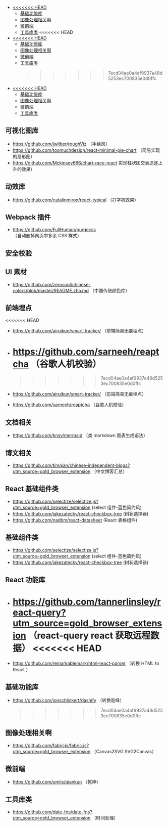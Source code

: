 - [<<<<<<< HEAD](#head)
  - [基础功能库](#%e5%9f%ba%e7%a1%80%e5%8a%9f%e8%83%bd%e5%ba%93)
  - [图像处理相关啊](#%e5%9b%be%e5%83%8f%e5%a4%84%e7%90%86%e7%9b%b8%e5%85%b3%e5%95%8a)
  - [微前端](#%e5%be%ae%e5%89%8d%e7%ab%af)
  - [工具库类](#%e5%b7%a5%e5%85%b7%e5%ba%93%e7%b1%bb)
    <<<<<<< HEAD
- [<<<<<<< HEAD](#head)
  - [基础功能库](#%e5%9f%ba%e7%a1%80%e5%8a%9f%e8%83%bd%e5%ba%93)
  - [图像处理相关啊](#%e5%9b%be%e5%83%8f%e5%a4%84%e7%90%86%e7%9b%b8%e5%85%b3%e5%95%8a)
  - [微前端](#%e5%be%ae%e5%89%8d%e7%ab%af)
  - [工具库类](#%e5%b7%a5%e5%85%b7%e5%ba%93%e7%b1%bb)
    > > > > > > > 7ecd04ae0a4af9937a48d5253ec700835e0d0ffc
- [<<<<<<< HEAD](#head)
  - [基础功能库](#%e5%9f%ba%e7%a1%80%e5%8a%9f%e8%83%bd%e5%ba%93)
  - [图像处理相关啊](#%e5%9b%be%e5%83%8f%e5%a4%84%e7%90%86%e7%9b%b8%e5%85%b3%e5%95%8a)
  - [微前端](#%e5%be%ae%e5%89%8d%e7%ab%af)
  - [工具库类](#%e5%b7%a5%e5%85%b7%e5%ba%93%e7%b1%bb)

## 可视化图库

- https://github.com/jwilber/roughViz （手绘风）
- https://github.com/toomuchdesign/react-minimal-pie-chart （简易实现的扇形图）
- https://github.com/Mckinsey666/chart-race-react 实现柱状图交替追逐上升的效果）

## 动效库

- https://github.com/catalinmiron/react-typical （打字机效果）

## Webpack 插件

- https://github.com/FullHuman/purgecss （自动删掉网页中多余 CSS 样式）

## 安全校验

## UI 素材

- https://github.com/zerosoul/chinese-colors/blob/master/README.zha.md （中国传统颜色库）

## 前端埋点

<<<<<<< HEAD

- https://github.com/airuikun/smart-tracker/ （前端简易无痕埋点）

* # https://github.com/sarneeh/reaptcha （谷歌人机校验）
  > > > > > > > 7ecd04ae0a4af9937a48d5253ec700835e0d0ffc

- https://github.com/airuikun/smart-tracker/ （前端简易无痕埋点）

* https://github.com/sarneeh/reaptcha （谷歌人机校验）

## 文档相关

- https://github.com/knsv/mermaid （类 markdown 图表生成语法）

## 博文相关

- https://github.com/timqian/chinese-independent-blogs?utm_source=gold_browser_extension （中文博客汇总）

## React 基础组件类

- https://github.com/selectize/selectize.js?utm_source=gold_browser_extension (select 组件-蓝色简约风)
- https://github.com/jakezatecky/react-checkbox-tree (树状选择器)
- https://github.com/nadbm/react-datasheet (React 表格组件)

## 基础组件类

- https://github.com/selectize/selectize.js?utm_source=gold_browser_extension (select 组件-蓝色简约风)
- https://github.com/jakezatecky/react-checkbox-tree (树状选择器)

## React 功能库

- https://github.com/tannerlinsley/react-query?utm_source=gold_browser_extension （react-query react 获取远程数据）
  <<<<<<< HEAD
  =======
- https://github.com/remarkablemark/html-react-parser （转换 HTML to React ）

## 基础功能库

- https://github.com/jonschlinkert/dashify （转换驼峰）
  > > > > > > > 7ecd04ae0a4af9937a48d5253ec700835e0d0ffc

## 图像处理相关啊

- https://github.com/fabricjs/fabric.js?utm_source=gold_browser_extension （Canvas2SVG SVG2Canvas）

## 微前端

- https://github.com/umijs/qiankun （乾坤）

## 工具库类

- https://github.com/date-fns/date-fns?utm_source=gold_browser_extension （时间处理）
